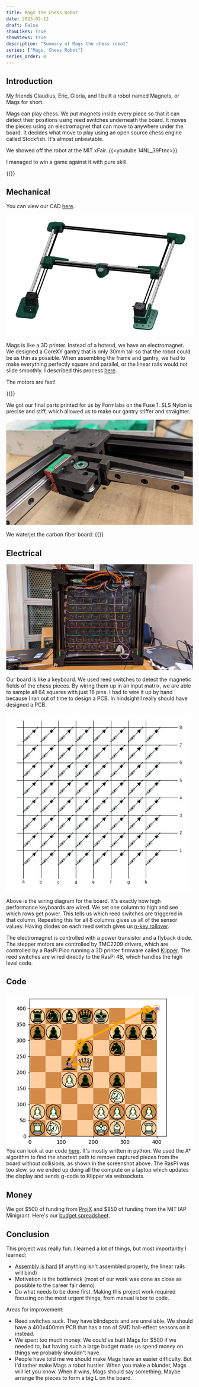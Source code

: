 ```yaml
---
title: Mags the Chess Robot
date: 2023-02-12
draft: False
showLikes: True
showViews: true
description: "Summary of Mags the chess robot"
series: ["Mags, Chess Robot"]
series_order: 0
---
```

## Introduction

My friends Claudius, Eric, Gloria, and I built a robot named Magnets, or Mags for short. 

Mags can play chess. We put magnets inside every piece so that it can detect their positions using reed switches underneath the board. It moves the pieces using an electromagnet that can move to anywhere under the board. It decides what move to play using an open source chess engine called Stockfish. It's almost unbeatable.

We showed off the robot at the MIT xFair.
{{<youtube 14NL_39Ftnc>}}

I managed to win a game against it with pure skill.

{{<youtube _3VSHdZMGXc>}}

## Mechanical

You can view our CAD [here](https://cad.onshape.com/documents/2f3e28006e5b2cd6cd052bed/w/872351ec056974a435282c6c/e/d98ee53972011595aca895ee?renderMode=0&uiState=63c3c2efbb8ec706e89127de). 

![CAD](images/mags_gantry.png)

Mags is like a 3D printer. Instead of a hotend, we have an electromagnet. We designed a CoreXY gantry that is only 30mm tall so that the robot could be as thin as possible. When assembling the frame and gantry, we had to make everything perfectly square and parallel, or the linear rails would not slide smoothly. I described this process [here](kogappa.com/posts/mags_assembly).

The motors are fast!

{{<youtube V1EFO8Y7cPw>}}

We got our final parts printed for us by Formlabs on the Fuse 1. SLS Nylon is precise and stiff, which allowed us to make our gantry stiffer and straighter.

![Formlabs parts](images/mags_formlabs.jpg)

We waterjet the carbon fiber board:
{{<youtube _lpElcSVjb8>}}

## Electrical
![underside](images/mags_underside.jpg)

Our board is like a keyboard. We used reed switches to detect the magnetic fields of the chess pieces. By wiring them up in an input matrix, we are able to sample all 64 squares with just 16 pins. I had to wire it up by hand because I ran out of time to design a PCB. In hindsight I really should have designed a PCB.

![Input Matrix](images/input_matrix.jpg)

Above is the wiring diagram for the board. It's exactly how high performance keyboards are wired. We set one column to high and see which rows get power. This tells us which reed switches are triggered in that column. Repeating this for all 8 columns gives us all of the sensor values. Having diodes on each reed switch gives us [n-key rollover](https://en.wikipedia.org/wiki/Key_rollover).

The electromagnet is controlled with a power transistor and a flyback diode. The stepper motors are controlled by TMC2209 drivers, which are controlled by a RasPi Pico running a 3D printer firmware called [Klipper](https://www.klipper3d.org/). The reed switches are wired directly to the RasPi 4B, which handles the high level code.

## Code
![Path Planning](images/path_planning.png)
You can look at our code [here](https://github.com/cttdev/mags). It's mostly written in python. We used the A* algorithm to find the shortest path to remove captured pieces from the board without collisions, as shown in the screenshot above. The RasPi was too slow, so we ended up doing all the compute on a laptop which updates the display and sends g-code to Klipper via websockets.

## Money
We got $500 of funding from [ProjX](projx.mit.edu) and $850 of funding from the MIT IAP Minigrant. Here's our [budget spreadsheet](https://docs.google.com/spreadsheets/d/1yqGCbEJ-lgLs7kG5b4U-4LM2qvh067T2bJkhiu7EdD8/edit?usp=sharing). 

## Conclusion
This project was really fun. I learned a lot of things, but most importantly I learned:
 - [Assembly is hard](kogappa.com/posts/mags_assembly) (if anything isn't assembled properly, the linear rails will bind)
 - Motivation is the bottleneck (most of our work was done as close as possible to the career fair demo)
 - Do what needs to be done first. Making this project work required focusing on the most urgent things, from manual labor to code.
 
Areas for improvement:
 - Reed switches suck. They have blindspots and are unreliable. We should have a 400x400mm PCB that has a ton of SMD hall-effect sensors on it instead.
 - We spent too much money. We could've built Mags for $500 if we needed to, but having such a large budget made us spend money on things we probably shouldn't have.
 - People have told me we should make Mags have an easier difficulty. But I'd rather make Mags a robot hustler. When you make a blunder, Mags will let you know. When it wins, Mags should say something. Maybe arrange the pieces to form a big L on the board.